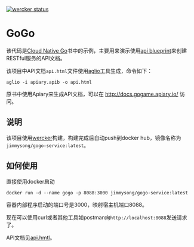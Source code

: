 [![wercker status](https://app.wercker.com/status/77d75a37d5549e4d81b4b21e550efccc/s/master "wercker status")](https://app.wercker.com/project/byKey/77d75a37d5549e4d81b4b21e550efccc)

# GoGo
该代码是[Cloud Native Go](http://rootsongjc.github.io/cloud-native-go)书中的示例，主要用来演示使用[api blueprint](https://github.com/apiaryio/api-blueprint)来创建RESTful服务的API文档。

该项目中API文档`api.html`文件使用[aglio](https://github.com/danielgtaylor/aglio)工具生成，命令如下：

```
aglio -i apiary.apib -o api.html
```

原书中使用Apiary来生成API文档，可以在 http://docs.gogame.apiary.io/ 访问。

## 说明

该项目使用[wercker](http://www.wercker.com)构建，构建完成后自动push到docker hub，镜像名称为`jimmysong/gogo-service:latest`。

## 如何使用

直接使用docker启动

```
docker run -d --name gogo -p 8088:3000 jimmysong/gogo-service:latest
```

容器内部程序启动的端口号是3000，映射宿主机端口8088。

现在可以使用curl或者其他工具如postman向`http://localhost:8088`发送请求了。

API文档见[api.hmtl](api.html)。

